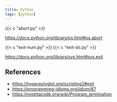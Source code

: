 ```yaml
---
title: Python
tags: [python]
---
```


{{< c "abort.py" >}}

<https://docs.python.org/library/os.html#os.abort>

{{< c "exit-num.py" >}}
{{< c "exit-str.py" >}}

<https://docs.python.org/library/sys.html#sys.exit>

## References

- <https://hyperpolyglot.org/scripting2#exit>
- <https://programming-idioms.org/idiom/87>
- <https://rosettacode.org/wiki/Program_termination>
